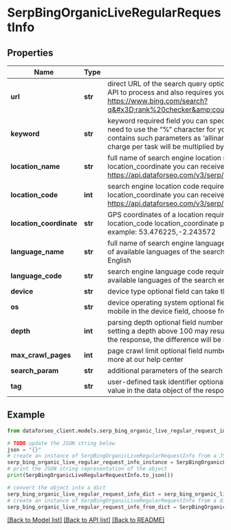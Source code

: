 # SerpBingOrganicLiveRegularRequestInfo


## Properties

Name | Type | Description | Notes
------------ | ------------- | ------------- | -------------
**url** | **str** | direct URL of the search query optional field you can specify a direct URL and we will sort it out to the necessary fields. Note that this method is the most difficult for our API to process and also requires you to specify the exact language and location in the URL. In most cases, we wouldn’t recommend using this method. example: https://www.bing.com/search?q&#x3D;rank%20checker&amp;count&#x3D;50&amp;first&#x3D;1&amp;setlang&#x3D;en&amp;cc&#x3D;US&amp;safesearch&#x3D;Moderate&amp;FORM&#x3D;SEPAGE | [optional] 
**keyword** | **str** | keyword required field you can specify up to 700 characters in the keyword field all %## will be decoded (plus character ‘+’ will be decoded to a space character) if you need to use the “%” character for your keyword, please specify it as “%25”; if you need to use the “+” character for your keyword, please specify it as “%2B”; if this field contains such parameters as ‘allinanchor:’, ‘allintext:’, ‘allintitle:’, ‘allinurl:’, ‘define:’, ‘filetype:’, ‘id:’, ‘inanchor:’, ‘info:’, ‘intext:’, ‘intitle:’, ‘inurl:’, ‘link:’, ‘related:’, ‘site:’ the charge per task will be multiplied by 5 learn more about rules and limitations of keyword and keywords fields in DataForSEO APIs in this Help Center article | [optional] 
**location_name** | **str** | full name of search engine location required field if you don’t specify location_code or location_coordinate if you use this field, you don’t need to specify location_code or location_coordinate you can receive the list of available locations of the search engine with their location_name by making a separate request to the https://api.dataforseo.com/v3/serp/bing/locations example: London,England,United Kingdom | [optional] 
**location_code** | **int** | search engine location code required field if you don’t specify location_name or location_coordinate if you use this field, you don’t need to specify location_name or location_coordinate you can receive the list of available locations of the search engines with their location_code by making a separate request to the https://api.dataforseo.com/v3/serp/bing/locations example: 2840 | [optional] 
**location_coordinate** | **str** | GPS coordinates of a location required field if you don’t specify location_name or location_code if you use this field, you don’t need to specify location_name or location_code location_coordinate parameter should be specified in the “latitude,longitude” format the maximum number of decimal digits for “latitude” and “longitude”: 7 example: 53.476225,-2.243572 | [optional] 
**language_name** | **str** | full name of search engine language required field if you don’t specify language_code if you use this field, you don’t need to specify language_code you can receive the list of available languages of the search engine with their language_name by making a separate request to the https://api.dataforseo.com/v3/serp/bing/languages example: English | [optional] 
**language_code** | **str** | search engine language code required field if you don’t specify language_name if you use this field, you don’t need to specify language_name you can receive the list of available languages of the search engine with their language_code by making a separate request to the https://api.dataforseo.com/v3/serp/bing/languages example: en | [optional] 
**device** | **str** | device type optional field can take the values:desktop, mobile default value: desktop | [optional] 
**os** | **str** | device operating system optional field if you specify desktop in the device field, choose from the following values: windows, macos default value: windows if you specify mobile in the device field, choose from the following values: android, ios default value: android | [optional] 
**depth** | **int** | parsing depth optional field number of results in SERP default value: 100 max value: 700 Note: your account will be billed per each SERP containing up to 100 results; thus, setting a depth above 100 may result in additional charges if the search engine returns more than 100 results; if the specified depth is higher than the number of results in the response, the difference will be refunded automatically to your account balance | [optional] 
**max_crawl_pages** | **int** | page crawl limit optional field number of search results pages to crawl max value: 100 Note: the max_crawl_pages and depth parameters complement each other; learn more at our help center | [optional] 
**search_param** | **str** | additional parameters of the search query optional field get the list of available parameters and additional details here | [optional] 
**tag** | **str** | user-defined task identifier optional field the character limit is 255 you can use this parameter to identify the task and match it with the result you will find the specified tag value in the data object of the response | [optional] 

## Example

```python
from dataforseo_client.models.serp_bing_organic_live_regular_request_info import SerpBingOrganicLiveRegularRequestInfo

# TODO update the JSON string below
json = "{}"
# create an instance of SerpBingOrganicLiveRegularRequestInfo from a JSON string
serp_bing_organic_live_regular_request_info_instance = SerpBingOrganicLiveRegularRequestInfo.from_json(json)
# print the JSON string representation of the object
print(SerpBingOrganicLiveRegularRequestInfo.to_json())

# convert the object into a dict
serp_bing_organic_live_regular_request_info_dict = serp_bing_organic_live_regular_request_info_instance.to_dict()
# create an instance of SerpBingOrganicLiveRegularRequestInfo from a dict
serp_bing_organic_live_regular_request_info_from_dict = SerpBingOrganicLiveRegularRequestInfo.from_dict(serp_bing_organic_live_regular_request_info_dict)
```
[[Back to Model list]](../README.md#documentation-for-models) [[Back to API list]](../README.md#documentation-for-api-endpoints) [[Back to README]](../README.md)


